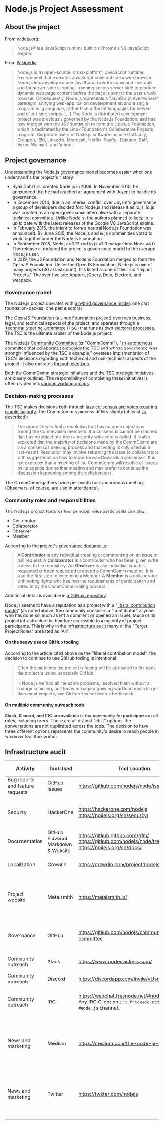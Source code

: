 # Node.js Project Assessment

## About the project
From [nodejs.org](https://nodejs.org/en/):
> Node.js® is a JavaScript runtime built on Chrome's V8 JavaScript engine.

From [Wikipedia](https://en.wikipedia.org/wiki/Node.js):
> Node.js is an open-source, cross-platform, JavaScript runtime environment that executes JavaScript code outside a web browser. Node.js lets developers use JavaScript to write command line tools and for server-side scripting—running scripts server-side to produce dynamic web page content before the page is sent to the user's web browser. Consequently, Node.js represents a "JavaScript everywhere" paradigm, unifying web-application development around a single programming language, rather than different languages for server- and client-side scripts. [...] The Node.js distributed development project was previously governed by the Node.js Foundation, and has now merged with the JS Foundation to form the OpenJS Foundation, which is facilitated by the Linux Foundation's Collaborative Projects program. Corporate users of Node.js software include GoDaddy, Groupon, IBM, LinkedIn, Microsoft, Netflix, PayPal, Rakuten, SAP, Voxer, Walmart, and Yahoo!.

## Project governance
Understanding the Node.js governance model becomes easier when one understand's the project's history:
- Ryan Dahl first created Node.js in 2009. In November 2010, he announced that he had reached an agreement with Joyent to handle its governance.
- In December 2014, due to an internal conflict over Joyent's governance, a group of developers decided fork Node.js and release it as io.js. io.js was created as an open governance alternative with a separate technical committee. Unlike Node.js, the authors planned to keep io.js up to date with the latest releases of the Google V8 JavaScript engine.
- In February 2015, the intent to form a neutral Node.js Foundation was announced. By June 2015, the Node.js and io.js communities voted to work together under the Node.js Foundation.
- In September 2015, Node.js v0.12 and io.js v3.3 merged into Node v4.0. This release introduced the project's governance model to the average Node.js user.
- In 2019, the JS Foundation and Node.js Foundation merged to form the OpenJS Foundation. Under the OpenJS Foundation, Node.js is one of many projects (30 at last count). It is listed as one of their six "Impact Projects." The over five are: Appium, jQuery, Dojo, Electron, and webpack.

### Governance model
The Node.js project operates with [a hybrid governance model](https://nodejs.org/en/about/governance/): one part foundation-backed, one part electoral.

The [OpenJS Foundation](https://openjsf.org/) (a Linux Foundation project) oversees business, legal, and technical aspects of the project, and operates through a [Technical Steering Committee](https://github.com/nodejs/TSC/blob/master/TSC-Charter.md) (TSC) that runs its own [electoral processes](https://github.com/nodejs/TSC/blob/master/TSC-Charter.md#section-6-elections). The TSC is the ultimate arbiter of the Node.js project.

The Node.js [Community Committee](https://nodejs.org/en/about/community/) (or "CommComm"), "[an autonomous committee that collaborates alongside the TSC](https://github.com/nodejs/community-committee#governance-and-current-members) and whose governance was strongly influenced by the TSC's example," oversees implementation of TSC's decisions regarding both technical and non-technical aspects of the project. It also operates [through elections](https://github.com/nodejs/community-committee/blob/master/Community-Committee-Charter.md#section-6-elections).

Both the CommComm [strategic initiatives](https://github.com/nodejs/community-committee#strategic-initiatives) and the TSC [strategic initiatives](https://github.com/nodejs/TSC/blob/master/Strategic-Initiatives.md) are clearly outlined. The responsibility of completing these initiatives is often divided into [various working groups](https://nodejs.org/en/about/working-groups/).

### Decision-making processes
The TSC makes decisions both through [lazy consensus and votes requiring simple majority](https://github.com/nodejs/TSC/blob/master/TSC-Charter.md#section-7-voting). The CommComm's process differs slighty (at least [as described](https://github.com/nodejs/community-committee/blob/master/CONTRIBUTING.md#the-commcomm-process)):
> The group tries to find a resolution that has no open objections among the CommComm members. If a consensus cannot be reached that has no objections then a majority wins vote is called. It is also expected that the majority of decisions made by the CommComm are via a consensus seeking process and that voting is only used as a last-resort. Resolution may involve returning the issue to collaborators with suggestions on how to move forward towards a consensus. It is not expected that a meeting of the CommComm will resolve all issues on its agenda during that meeting and may prefer to continue the discussion happening among the collaborators.

The CommComm gathers twice per month for synchronous meetings (Observers, of course, are also in attendance).

### Community roles and responsibilities
The Node.js project features four principal roles participants can play:

- Contributor
- Collaborator
- Observer
- Member

According to the project's [governance documents](https://nodejs.org/en/about/community/):
> A **Contributor** is any individual creating or commenting on an issue or pull request. A **Collaborator** is a contributor who has been given write access to the repository. An **Observer** is any individual who has requested or been requested to attend a CommComm meeting. It is also the first step to becoming a Member. A **Member** is a collaborator with voting rights who has met the requirements of participation and voted in by the CommComm voting process.

Additional detail is available in [a GitHub repository](https://github.com/nodejs/community-committee/tree/master/governance).

Node.js seems to have a reputation as a project with a "[liberal contribution model](https://medium.com/the-node-js-collection/healthy-open-source-967fa8be7951)" (as noted above, the community considers a "contributor" anyone who has done so much as left a comment or opened an issue). Much of its project infrastructure is therefore accessible to a majority of project participants.  This is why in the [Infrastructure audit](#infrastructure-audit) many of the "Target Project Roles" are listed as "All".

#### On the heavy use on GitHub tooling
According to the [article cited above](https://medium.com/the-node-js-collection/healthy-open-source-967fa8be7951) on the "liberal contribution model", the decision to continue to use GitHub tooling is intentional:
> Often the problems the project is facing will be attributed to the tools the project is using, especially GitHub.<br/><br/>In Node.js we had all the same problems, resolved them without a change in tooling, and today manage a growing workload much larger than most projects, and GitHub has not been a bottleneck.

#### On multiple community outreach tools
Slack, Discord, and IRC are available to the community for participants at all roles, including users. These are all distinct "chat" options, the conversations are not duplicated across the tools. The decision to have three different options represents the community's desire to reach people in whatever tool they prefer.

## Infrastructure audit
| Activity | Tool Used | Tool Location | Target Project Role | Notes |
| -------- | --------- | ------------- | ------------------- | ----- |
| Bug reports and feature requests | GitHub Issues | https://github.com/nodejs/node/issues | All | Bugs / Features are all maintained in GitHub Issues and separated via labels. |
| Secuirty | HackerOne | https://hackerone.com/nodejs https://nodejs.org/en/security/ | All | The community takes security seriously.  Therefore, they use [HackerOne](https://hackerone.com/nodejs).  Allowing for a controlled disclosure and bounty rewards. |
| Documentation | GitHub Flavored Markdown & Website | https://github.github.com/gfm/ https://github.com/nodejs/node/tree/master/doc https://nodejs.org/en/docs/ | All | Documentation is maintained using GFM and accessed by most users via the [website](https://nodejs.org/dist/latest-v14.x/docs/api/). |
| Localization | Crowdin | https://crowdin.com/project/nodejs-website | All | Moving to Crowdin seems like [a relatively recent infrastructural decision](https://github.com/nodejs/nodejs.org/blob/master/TRANSLATION.md) |
| Project website | Metalsmith | https://metalsmith.io/ | Collaborator, Observer, Member (specifically on [website working group](https://github.com/nodejs/nodejs.dev)) | An initiative of a website redesign is underway.  The new site is located at https://nodejs.dev.  At this time most things link back to https://nodejs.org |
| Governance | GitHub | https://github.com/nodejs/community-committee | Members | The Community Committee (or "CommComm") is a principal governing body in Node.js; it appears to conduct most of its work via GitHub |
| Community outreach | Slack | https://www.nodeslackers.com/ | All | "Anyone with any amount of interest in Node.js is welcome to join." |
| Community outreach | Discord | https://discordapp.com/invite/vUsrbjd | All | Serves a similar function to https://www.nodeslackers.com/ |
| Community outreach | IRC | https://webchat.freenode.net/#node.js<br/>Any IRC Client on `irc.freenode.net` in the `#node.js` channel. | All | [Mission statement](https://aredridel.dinhe.net/2014/06/15/an-unofficial-mission-statement-for-the-node-js-irc-channel/) (unofficial) in _Topic:_ upon joining the room.<br/><br/>Serves a similar function to https://www.nodeslackers.com/ |
| News and marketing | Medium | https://medium.com/the-node-js-collection | Collaborator, Observer, Member (specifically on [evangelism working group](https://nodejs.org/en/about/working-groups/#evangelism)) | |
| News and marketing | Twitter | https://twitter.com/nodejs | Collaborator, Observer, Member (specifically on [evangelism working group](https://nodejs.org/en/about/working-groups/#evangelism)) | |
